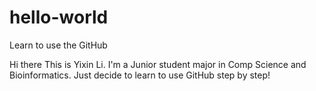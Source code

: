 # hello-world
Learn to use the GitHub

Hi there
This is Yixin Li. I'm a Junior student major in Comp Science and Bioinformatics.
Just decide to learn to use GitHub step by step!
